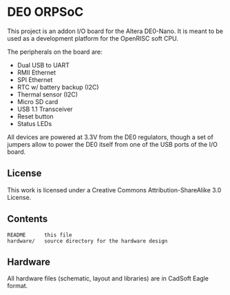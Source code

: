 DE0 ORPSoC
==========

This project is an addon I/O board for the Altera DE0-Nano.  It is meant to
be used as a development platform for the OpenRISC soft CPU.

The peripherals on the board are:

* Dual USB to UART
* RMII Ethernet
* SPI Ethernet
* RTC w/ battery backup (I2C)
* Thermal sensor (I2C)
* Micro SD card
* USB 1.1 Transceiver
* Reset button
* Status LEDs

All devices are powered at 3.3V from the DE0 regulators, though a set of
jumpers allow to power the DE0 itself from one of the USB ports of the I/O
board.

License
-------

This work is licensed under a Creative Commons Attribution-ShareAlike 3.0
License.

Contents
--------

    README      this file
    hardware/   source directory for the hardware design

Hardware
--------

All hardware files (schematic, layout and libraries) are in CadSoft Eagle
format.
